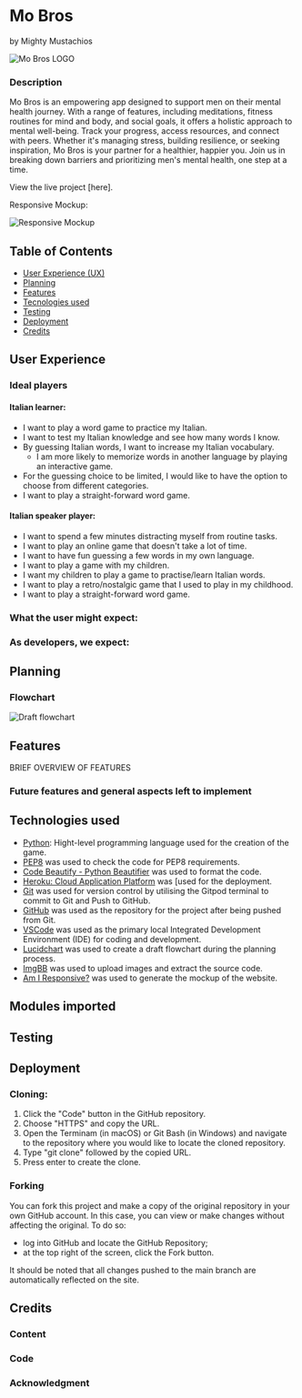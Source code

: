 # Mo Bros
by Mighty Mustachios

![Mo Bros LOGO](https://i.ibb.co/6R8Zp54/image.png)

### Description
Mo Bros is an empowering app designed to support men on their mental health journey. With a range of features, including meditations, fitness routines for mind and body, and social goals, it offers a holistic approach to mental well-being. Track your progress, access resources, and connect with peers. Whether it's managing stress, building resilience, or seeking inspiration, Mo Bros is your partner for a healthier, happier you. Join us in breaking down barriers and prioritizing men's mental health, one step at a time.

View the live project [here].

Responsive Mockup:

![Responsive Mockup]() 

## Table of Contents

- [User Experience (UX)](#user-experience)
- [Planning ](#Planning)
- [Features](#features)
- [Tecnologies used](#technologies-used)
- [Testing](#testing)
- [Deployment](#deployment)
- [Credits](#credits)

## User Experience

### Ideal players



#### Italian learner:
- I want to play a word game to practice my Italian.
- I want to test my Italian knowledge and see how many words I know. 
- By guessing Italian words, I want to increase my Italian vocabulary.
   - I am more likely to memorize words in another language by playing an interactive game.
- For the guessing choice to be limited, I would like to have the option to choose from different categories.
- I want to play a straight-forward word game.


#### Italian speaker player:
- I want to spend a few minutes distracting myself from routine tasks.
- I want to play an online game that doesn't take a lot of time.
- I want to have fun guessing a few words in my own language.
- I want to play a game with my children.
- I want my children to play a game to practise/learn Italian words.
- I want to play a retro/nostalgic game that I used to play in my childhood.
- I want to play a straight-forward word game.


### What the user might expect:


### As developers, we expect:


## Planning
### Flowchart


![Draft flowchart](https://i.ibb.co/Vv7yP68/my-screenshots-2023-11-24-at-08-21-42.png)



## Features 

BRIEF OVERVIEW OF FEATURES

### Future features and general aspects left to implement



## Technologies used

- [Python](https://www.python.org): Hight-level programming language used for the creation of the game.
- [PEP8](http://pep8online.com/) was used to check the code for PEP8 requirements.
- [Code Beautify - Python Beautifier](https://codebeautify.org/python-formatter-beautifier) was used to format the code.
- [Heroku: Cloud Application Platform](https://dashboard.heroku.com/apps) was [used for the deployment.
- [Git](https://git-scm.com/) was used for version control by utilising the Gitpod terminal to commit to Git and Push to GitHub.
- [GitHub](https://github.com/) was used as the repository for the project after being pushed from Git.
- [VSCode](https://code.visualstudio.com/) was used as the primary local Integrated Development Environment (IDE) for coding and development.
- [Lucidchart](https://www.lucidchart.com/pages/) was used to create a draft flowchart during the planning process.
- [ImgBB](https://imgbb.com/) was used to upload images and extract the source code.
- [Am I Responsive?](http://ami.responsivedesign.is) was used to generate the mockup of the website.


## Modules imported 


## Testing



## Deployment



### Cloning:
1. Click the "Code" button in the GitHub repository.
2. Choose "HTTPS" and copy the URL.
3. Open the Terminam (in macOS) or Git Bash (in Windows) and navigate to the repository where you would like to locate the cloned repository.
4. Type "git clone" followed by the copied URL.
5. Press enter to create the clone.

### Forking
You can fork this project and make a copy of the original repository in your own GitHub account. In this case, you can view or make changes without affecting the original. To do so:

- log into GitHub and locate the GitHub Repository;
- at the top right of the screen, click the Fork button.

It should be noted that all changes pushed to the main branch are automatically reflected on the site.


## Credits
### Content
### Code



### Acknowledgment


